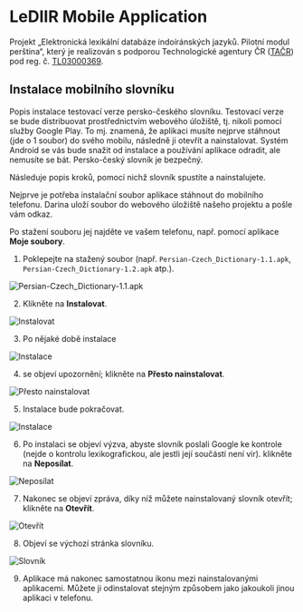 # LeDIIR Mobile Application

Projekt „Elektronická lexikální databáze indoíránských jazyků. Pilotní modul perština“, který je realizován s podporou Technologické agentury ČR ([TAČR](https://www.tacr.cz)) pod reg. č. [TL03000369](https://www.isvavai.cz/cep?ss=detail&n=0&h=TL03000369).

## Instalace mobilního slovníku

Popis instalace testovací verze persko-českého slovníku. Testovací verze se bude distribuovat prostřednictvím webového úložiště, tj. nikoli pomocí služby Google Play. To mj. znamená, že aplikaci musíte nejprve stáhnout (jde o 1 soubor) do svého mobilu, následně ji otevřít a nainstalovat. Systém Android se vás bude snažit od instalace a používání aplikace odradit, ale nemusíte se bát. Persko-český slovník je bezpečný.

Následuje popis kroků, pomocí nichž slovník spustíte a nainstalujete.

Nejprve je potřeba instalační soubor aplikace stáhnout do mobilního telefonu. Darina uloží soubor do webového úložiště našeho projektu a pošle vám odkaz.

Po stažení souboru jej najděte ve vašem telefonu, např. pomocí aplikace **Moje soubory**.

1) Poklepejte na stažený soubor (např. `Persian-Czech_Dictionary-1.1.apk`, `Persian-Czech_Dictionary-1.2.apk` atp.).

  ![Persian-Czech_Dictionary-1.1.apk](help/LeDIIR-Step-01.jpg)

2) Klikněte na **Instalovat**.

  ![Instalovat](help/LeDIIR-Step-02.jpg)

3) Po nějaké době instalace

  ![Instalace](help/LeDIIR-Step-03.jpg)

4) se objeví upozornění; klikněte na **Přesto nainstalovat**.

  ![Přesto nainstalovat](help/LeDIIR-Step-04.jpg)

5) Instalace bude pokračovat.

  ![Instalace](help/LeDIIR-Step-05.jpg)

6) Po instalaci se objeví výzva, abyste slovník poslali Google ke kontrole (nejde o kontrolu lexikografickou, ale jestli její součástí není vir). klikněte na **Neposílat**.

  ![Neposílat](help/LeDIIR-Step-06.jpg)

7) Nakonec se objeví zpráva, díky níž můžete nainstalovaný slovník otevřít; klikněte na **Otevřít**.

  ![Otevřít](help/LeDIIR-Step-07.jpg)

8) Objeví se výchozí stránka slovníku.

  ![Slovník](help/LeDIIR-Step-08.jpg)

9) Aplikace má nakonec samostatnou ikonu mezi nainstalovanými aplikacemi. Můžete ji odinstalovat stejným způsobem jako jakoukoli jinou aplikaci v telefonu.
